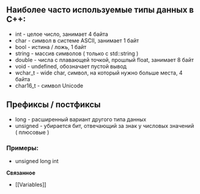 ## Наиболее часто используемые типы данных в C++:
- int - целое число, занимает 4 байта
- char - символ в системе ASCII, занимает 1 байт
- bool - истина / ложь, 1 байт
- string - массив символов ( только с std::string )
- double - числа с плавающей точкой, прошлый float, занимает 8 байт
- void - undefined, обозначает пустой вывод
- wchar_t - wide char, символ, на который нужно больше места, 4 байта
- char16_t - символ Unicode
## Префиксы / постфиксы
- long - расширенный вариант другого типа данных
- unsigned - убирается бит, отвечающий за знак у числовых значений ( плюсовые )
### Примеры:
- unsigned long int

**Связанное**
- [[Variables]]